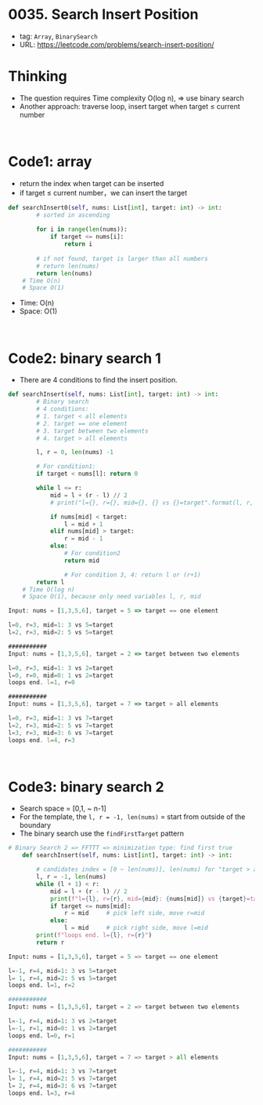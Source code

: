 # 0035. Search Insert Position

- tag: `Array`, `BinarySearch`
- URL: https://leetcode.com/problems/search-insert-position/

# Thinking

- The question requires Time complexity O(log n), ⇒ use binary search
- Another approach:  traverse loop, insert target when target ≤ current number

<br>

# Code1: array

- return the index when target can be inserted
- if  target ≤ current number，we can insert the target

```python
def searchInsert0(self, nums: List[int], target: int) -> int:
        # sorted in ascending 
        
        for i in range(len(nums)):
            if target <= nums[i]:
                return i
        
        # if not found, target is larger than all numbers
        # return len(nums)
        return len(nums)
    # Time O(n)
    # Space O(1)
```

- Time: O(n)
- Space: O(1)

<br>

# Code2: binary search 1

- There are 4 conditions to find the insert position. 
    

```python
def searchInsert(self, nums: List[int], target: int) -> int:
        # Binary search
        # 4 conditions: 
        # 1. target < all elements
        # 2. target == one element
        # 3. target between two elements
        # 4. target > all elements

        l, r = 0, len(nums) -1

        # For condition1:
        if target < nums[l]: return 0

        while l <= r:
            mid = l + (r - l) // 2
            # print("l={}, r={}, mid={}, {} vs {}=target".format(l, r, mid, nums[mid], target))

            if nums[mid] < target:
                l = mid + 1
            elif nums[mid] > target:
                r = mid - 1
            else:
                # For condition2
                return mid

				# For condition 3, 4: return l or (r+1)
        return l
    # Time O(log n)
    # Space O(1), because only need variables l, r, mid
```

```jsx
Input: nums = [1,3,5,6], target = 5 => target == one element

l=0, r=3, mid=1: 3 vs 5=target
l=2, r=3, mid=2: 5 vs 5=target

###########
Input: nums = [1,3,5,6], target = 2 => target between two elements

l=0, r=3, mid=1: 3 vs 2=target
l=0, r=0, mid=0: 1 vs 2=target
loops end. l=1, r=0

###########
Input: nums = [1,3,5,6], target = 7 => target > all elements

l=0, r=3, mid=1: 3 vs 7=target
l=2, r=3, mid=2: 5 vs 7=target
l=3, r=3, mid=3: 6 vs 7=target
loops end. l=4, r=3
```

<br>

# Code3: binary search 2

- Search space = [0,1, ~ n-1]
- For the template, the `l, r = -1, len(nums)` = start from outside of the boundary
- The binary search use the `findFirstTarget` pattern

```python
# Binary Search 2 => FFTTT => minimization type: find first true
    def searchInsert(self, nums: List[int], target: int) -> int:

        # candidates index = [0 ~ len(nums)], len(nums) for "target > all elements"        
        l, r = -1, len(nums)    
        while (l + 1) < r:
            mid = l + (r - l) // 2
            print(f"l={l}, r={r}, mid={mid}: {nums[mid]} vs {target}=target")
            if target <= nums[mid]:
                r = mid     # pick left side, move r=mid
            else:
                l = mid     # pick right side, move l=mid
        print(f"loops end. l={l}, r={r}")
        return r
```

```python
Input: nums = [1,3,5,6], target = 5 => target == one element

l=-1, r=4, mid=1: 3 vs 5=target
l= 1, r=4, mid=2: 5 vs 5=target
loops end. l=1, r=2

###########
Input: nums = [1,3,5,6], target = 2 => target between two elements

l=-1, r=4, mid=1: 3 vs 2=target
l=-1, r=1, mid=0: 1 vs 2=target
loops end. l=0, r=1

###########
Input: nums = [1,3,5,6], target = 7 => target > all elements

l=-1, r=4, mid=1: 3 vs 7=target
l= 1, r=4, mid=2: 5 vs 7=target
l= 2, r=4, mid=3: 6 vs 7=target
loops end. l=3, r=4
```